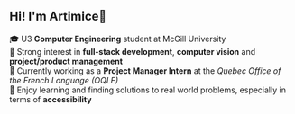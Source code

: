 ## Hi! I'm Artimice🪼
🎓 U3 <b>Computer Engineering</b> student at McGill University<br>
💫 Strong interest in <b>full-stack development</b>, <b>computer vision</b> and <b>project/product management</b><br>
💼 Currently working as a <b>Project Manager Intern</b> at the <i>Quebec Office of the French Language (OQLF)</i> <br>
🫧 Enjoy learning and finding solutions to real world problems, especially in terms of <b>accessibility</b><br>

<!--
**artimirchi/artimirchi** is a ✨ _special_ ✨ repository because its `README.md` (this file) appears on your GitHub profile.

Here are some ideas to get you started:

- 🔭 I’m currently working on ...
- 🌱 I’m currently learning ...
- 👯 I’m looking to collaborate on ...
- 🤔 I’m looking for help with ...
- 💬 Ask me about ...
- 📫 How to reach me: ...
- 😄 Pronouns: ...
- ⚡ Fun fact: ...
-->
